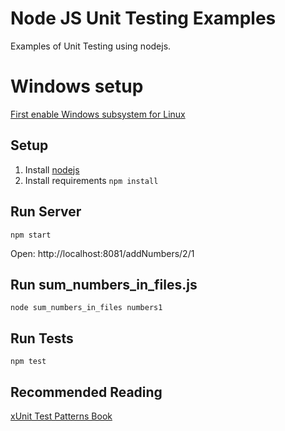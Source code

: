 # Node JS Unit Testing Examples

Examples of Unit Testing using nodejs.

# Windows setup
[First enable Windows subsystem for Linux](https://docs.microsoft.com/en-us/windows/wsl/install)

## Setup

1. Install [nodejs](https://docs.npmjs.com/downloading-and-installing-node-js-and-npm)
1. Install requirements `npm install`

## Run Server

`npm start`

Open: http://localhost:8081/addNumbers/2/1

## Run sum_numbers_in_files.js

`node sum_numbers_in_files numbers1`

## Run Tests

`npm test`

## Recommended Reading

[xUnit Test Patterns Book](https://www.amazon.com/xUnit-Test-Patterns-Refactoring-Addison-Wesley-ebook/dp/B004X1D36K/ref=sr_1_2?keywords=xunit+test+patterns&qid=1649083364&sprefix=x+unit+test+pat%2Caps%2C54&sr=8-2)
